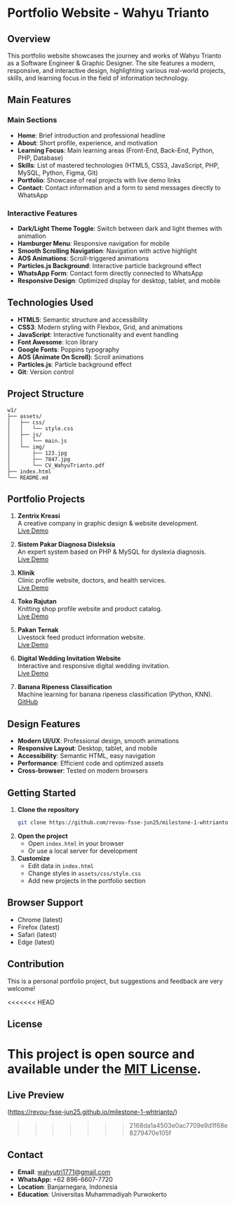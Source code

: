 # Portfolio Website - Wahyu Trianto

<!-- 
  README.md - Wahyu Trianto's Portfolio Website Documentation
  This file contains complete information about the portfolio website
  created as a milestone project for RevoU Tech Academy
-->

## Overview

This portfolio website showcases the journey and works of Wahyu Trianto as a Software Engineer & Graphic Designer. The site features a modern, responsive, and interactive design, highlighting various real-world projects, skills, and learning focus in the field of information technology.

## Main Features

### Main Sections
- **Home**: Brief introduction and professional headline
- **About**: Short profile, experience, and motivation
- **Learning Focus**: Main learning areas (Front-End, Back-End, Python, PHP, Database)
- **Skills**: List of mastered technologies (HTML5, CSS3, JavaScript, PHP, MySQL, Python, Figma, Git)
- **Portfolio**: Showcase of real projects with live demo links
- **Contact**: Contact information and a form to send messages directly to WhatsApp

### Interactive Features
- **Dark/Light Theme Toggle**: Switch between dark and light themes with animation
- **Hamburger Menu**: Responsive navigation for mobile
- **Smooth Scrolling Navigation**: Navigation with active highlight
- **AOS Animations**: Scroll-triggered animations
- **Particles.js Background**: Interactive particle background effect
- **WhatsApp Form**: Contact form directly connected to WhatsApp
- **Responsive Design**: Optimized display for desktop, tablet, and mobile

## Technologies Used

- **HTML5**: Semantic structure and accessibility
- **CSS3**: Modern styling with Flexbox, Grid, and animations
- **JavaScript**: Interactive functionality and event handling
- **Font Awesome**: Icon library
- **Google Fonts**: Poppins typography
- **AOS (Animate On Scroll)**: Scroll animations
- **Particles.js**: Particle background effect
- **Git**: Version control

## Project Structure

```
w1/
├── assets/
│   ├── css/
│   │   └── style.css
│   ├── js/
│   │   └── main.js
│   └── img/
│       ├── 123.jpg
│       ├── 7847.jpg
│       └── CV_WahyuTrianto.pdf
├── index.html
└── README.md
```

## Portfolio Projects

1. **Zentrix Kreasi**  
   A creative company in graphic design & website development.  
   [Live Demo](https://zentrix.siabid.id)

2. **Sistem Pakar Diagnosa Disleksia**  
   An expert system based on PHP & MySQL for dyslexia diagnosis.  
   [Live Demo](https://siabid.informatika.ump.ac.id)

3. **Klinik**  
   Clinic profile website, doctors, and health services.  
   [Live Demo](https://zentrix-kreasi.vercel.app/ariyanto.html)

4. **Toko Rajutan**  
   Knitting shop profile website and product catalog.  
   [Live Demo](https://zentrix-kreasi.vercel.app/bubay.html)

5. **Pakan Ternak**  
   Livestock feed product information website.  
   [Live Demo](https://pembuatan-websites.vercel.app)

6. **Digital Wedding Invitation Website**  
   Interactive and responsive digital wedding invitation.  
   [Live Demo](https://fanifita-wedding.vercel.app/?kepada=Di+tempat)

7. **Banana Ripeness Classification**  
   Machine learning for banana ripeness classification (Python, KNN).  
   [GitHub](https://github.com/whtrianto/klasifikasi-buah-pisang)

## Design Features
- **Modern UI/UX**: Professional design, smooth animations
- **Responsive Layout**: Desktop, tablet, and mobile
- **Accessibility**: Semantic HTML, easy navigation
- **Performance**: Efficient code and optimized assets
- **Cross-browser**: Tested on modern browsers

## Getting Started

1. **Clone the repository**
   ```bash
   git clone https://github.com/revou-fsse-jun25/milestone-1-whtrianto.git
   ```
2. **Open the project**
   - Open `index.html` in your browser
   - Or use a local server for development
3. **Customize**
   - Edit data in `index.html`
   - Change styles in `assets/css/style.css`
   - Add new projects in the portfolio section

## Browser Support
- Chrome (latest)
- Firefox (latest)
- Safari (latest)
- Edge (latest)

## Contribution
This is a personal portfolio project, but suggestions and feedback are very welcome!

<<<<<<< HEAD
## License
This project is open source and available under the [MIT License](LICENSE).
=======
## Live Preview

(https://revou-fsse-jun25.github.io/milestone-1-whtrianto/)
>>>>>>> 2168da1a4503e0ac7709e9d1f68e8279470e105f

## Contact
- **Email**: wahyutri1771@gmail.com
- **WhatsApp**: +62 896-6607-7720
- **Location**: Banjarnegara, Indonesia
- **Education**: Universitas Muhammadiyah Purwokerto

<!--
  This website was created as a milestone project for RevoU Tech Academy
  Built with modern technologies for learning purposes
  Focused on great user experience
  Responsive for all screen sizes
-->

